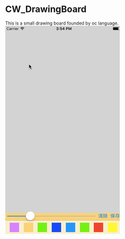 # CW_DrawingBoard
This is a small drawing board founded by oc language.
![image](https://github.com/LuckyChen73/CW_DrawingBoard/blob/master/小画板/小画板/小画板.gif)

